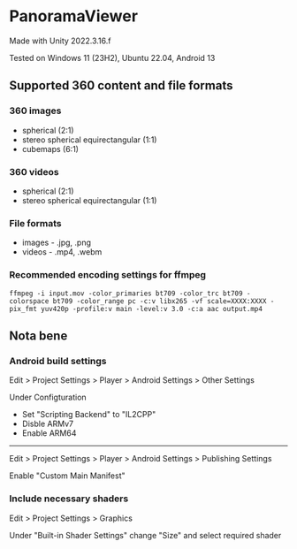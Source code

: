 # PanoramaViewer

Made with Unity 2022.3.16.f

Tested on Windows 11 (23H2), Ubuntu 22.04, Android 13

## Supported 360 content and file formats

### 360 images

* spherical (2:1)
* stereo spherical equirectangular (1:1)
* cubemaps (6:1)

### 360 videos

* spherical (2:1)
* stereo spherical equirectangular (1:1)

### File formats

* images - .jpg, .png
* videos - .mp4, .webm

### Recommended encoding settings for ffmpeg

 `ffmpeg -i input.mov -color_primaries bt709 -color_trc bt709 -colorspace bt709 -color_range pc -c:v libx265 -vf scale=XXXX:XXXX -pix_fmt yuv420p -profile:v main -level:v 3.0 -c:a aac output.mp4`

## Nota bene

### Android build settings

Edit > Project Settings > Player > Android Settings > Other Settings

Under Configturation

* Set "Scripting Backend" to "IL2CPP"
* Disble ARMv7
* Enable ARM64

---

Edit > Project Settings > Player > Android Settings > Publishing Settings

Enable "Custom Main Manifest"

### Include necessary shaders

Edit > Project Settings > Graphics

Under "Built-in Shader Settings" change "Size" and select required shader
